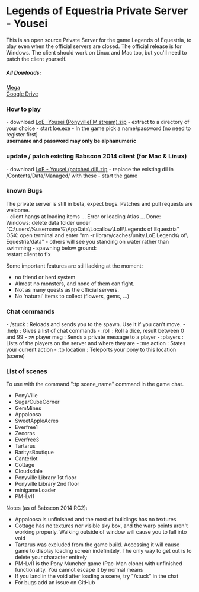 Legends of Equestria Private Server - Yousei
============================================

This is an open source Private Server for the game Legends of Equestria, to play even when the official servers are closed.
The official release is for Windows. The client should work on Linux and Mac too, but you'll need to patch the client yourself.<br/>
<h5><b>All Dowloads:</b></h5>
<a href="https://mega.co.nz/#F!D5xxQCCA!PsCr5W1_5mBYBzIR5uvj9A">Mega</a><br/>
<a href="https://drive.google.com/folderview?id=0B91uVmaVElUhNTlOZlFTUGJhU3c&usp=sharing">Google Drive</a><br/>

<h3>How to play</h3>
- download <a href="https://mega.nz/#!LgwCDTjJ!PEuHMYSs2gO7hnlwv9G1XuLjY174FpmyRmSo3rKh6dw">LoE -Yousei (PonyvilleFM stream).zip</a>
- extract to a directory of your choice
- start loe.exe
- In the game pick a name/password (no need to register first)<br/>
  <b>username and password may only be alphanumeric</b>

<h3>update / patch existing Babscon 2014 client (for Mac & Linux)</h3>
- download <a href="https://mega.co.nz/#!ipZlABRA!PM3P2KRXsTaQ0PXmvNhWavsvz4jxbBRTrzFOFFzurh8"> LoE - Yousei (patched dll).zip</a>
- replace the existing dll in /Contents/Data/Managed/ with these
- start the game

<h3>known Bugs</h3>
The private server is still in beta, expect bugs. Patches and pull requests are welcome.<br/>
- client hangs at loading items ... Error or loading Atlas ... Done:<br/>
  Windows: delete data folder under "C:\users\%username%\AppData\Locallow\LoE\Legends of Equestria"<br/>
  OSX: open terminal and enter "rm -r library/caches/unity.LoE.Legends\ of\ Equestria/data"
- others will see you standing on water rather than swimming
- spawning below ground: <br/>
  restart client to fix

Some important features are still lacking at the moment:
- no friend or herd system
- Almost no monsters, and none of them can fight.
- Not as many quests as the official servers.
- No 'natural' items to collect (flowers, gems, ...)

<h3>Chat commands</h3>
- /stuck : Reloads and sends you to the spawn. Use it if you can't move.
- :help : Gives a list of chat commands
- :roll : Roll a dice, result between 0 and 99
- :w player msg : Sends a private message to a player
- :players : Lists of the players on the server and where they are
- :me action : States your current action
- :tp location : Teleports your pony to this location (scene)

<h3>List of scenes</h3>
To use with the command ":tp scene_name" command in the game chat.

- PonyVille
- SugarCubeCorner
- GemMines
- Appaloosa
- SweetAppleAcres
- Everfree1
- Zecoras
- Everfree3
- Tartarus
- RaritysBoutique
- Canterlot
- Cottage
- Cloudsdale
- Ponyville Library 1st floor
- Ponyville Library 2nd floor
- minigameLoader
- PM-Lvl1

Notes (as of Babscon 2014 RC2):

- Appaloosa is unfinished and the most of buildings has no textures
- Cottage has no textures nor visible sky box, and the warp points aren't working properly. Walking outside of window will cause you to fall into void
- Tartarus was excluded from the game build. Accessing it will cause game to display loading screen indefinitely. The only way to get out is to delete your character entirely
- PM-Lvl1 is the Pony Muncher game (Pac-Man clone) with unfinished functionality. You cannot escape it by normal means
- If you land in the void after loading a scene, try "/stuck" in the chat
- For bugs add an issue on GitHub
